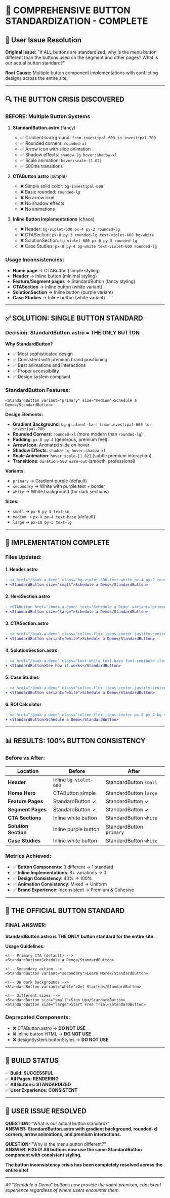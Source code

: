 # 🚨 COMPREHENSIVE BUTTON STANDARDIZATION - COMPLETE

## 🎯 **User Issue Resolution**

**Original Issue:** "If ALL buttons are standardized, why is the menu button different than the buttons used on the segment and other pages? What is our actual button standard?"

**Root Cause:** Multiple button component implementations with conflicting designs across the entire site.

---

## 🔍 **THE BUTTON CRISIS DISCOVERED**

### **BEFORE: Multiple Button Systems**

1. **StandardButton.astro** (fancy)
   - ✅ Gradient background: `from-investipal-600 to-investipal-700`
   - ✅ Rounded corners: `rounded-xl`
   - ✅ Arrow icon with slide animation
   - ✅ Shadow effects: `shadow-lg hover:shadow-xl`
   - ✅ Scale animation: `hover:scale-[1.02]`
   - ✅ 500ms transitions

2. **CTAButton.astro** (simple)
   - ❌ Simple solid color: `bg-investipal-600`
   - ❌ Basic rounded: `rounded-lg`
   - ❌ No arrow icon
   - ❌ No shadow effects
   - ❌ No animations

3. **Inline Button Implementations** (chaos)
   - ❌ Header: `bg-violet-600 px-4 py-2 rounded-lg`
   - ❌ CTASection: `px-8 py-3 rounded-lg text-violet-600 bg-white`
   - ❌ SolutionSection: `bg-violet-600 px-6 py-3 rounded-lg`
   - ❌ Case Studies: `px-8 py-4 bg-white text-violet-600 rounded-lg`

### **Usage Inconsistencies:**
- **Home page** → CTAButton (simple styling)
- **Header** → Inline button (minimal styling)
- **Feature/Segment pages** → StandardButton (fancy styling)
- **CTASection** → Inline button (white variant)
- **SolutionSection** → Inline button (purple variant)
- **Case Studies** → Inline button (white variant)

---

## ✅ **SOLUTION: SINGLE BUTTON STANDARD**

### **Decision: StandardButton.astro = THE ONLY BUTTON**

**Why StandardButton?**
- ✅ Most sophisticated design
- ✅ Consistent with premium brand positioning
- ✅ Best animations and interactions
- ✅ Proper accessibility
- ✅ Design system compliant

### **StandardButton Features:**
```astro
<StandardButton variant="primary" size="medium">Schedule a Demo</StandardButton>
```

**Design Elements:**
- **Gradient Background**: `bg-gradient-to-r from-investipal-600 to-investipal-700`
- **Rounded Corners**: `rounded-xl` (more modern than `rounded-lg`)
- **Padding**: `px-8 py-4` (generous, premium feel)
- **Arrow Icon**: Animated slide on hover
- **Shadow Effects**: `shadow-lg hover:shadow-xl`
- **Scale Animation**: `hover:scale-[1.02]` (subtle premium interaction)
- **Transitions**: `duration-500 ease-out` (smooth, professional)

**Variants:**
- `primary` → Gradient purple (default)
- `secondary` → White with purple text + border
- `white` → White background (for dark sections)

**Sizes:**
- `small` → `px-6 py-3 text-sm`
- `medium` → `px-8 py-4 text-base` (default)
- `large` → `px-10 py-5 text-lg`

---

## 🔧 **IMPLEMENTATION COMPLETE**

### **Files Updated:**

#### **1. Header.astro**
```diff
- <a href="/book-a-demo" class="bg-violet-600 text-white px-4 py-2 rounded-lg...">
+ <StandardButton size="small">Schedule a Demo</StandardButton>
```

#### **2. HeroSection.astro** 
```diff
- <CTAButton href="/book-a-demo" text="Schedule a Demo" variant="primary" size="lg" />
+ <StandardButton size="large">Schedule a Demo</StandardButton>
```

#### **3. CTASection.astro**
```diff
- <a href="/book-a-demo" class="inline-flex items-center justify-center px-8 py-3...">
+ <StandardButton variant="white">Schedule a Demo</StandardButton>
```

#### **4. SolutionSection.astro**
```diff
- <a href="/book-a-demo" class="text-white text-base font-semibold items-center bg-violet-600...">
+ <StandardButton>See how it works</StandardButton>
```

#### **5. Case Studies**
```diff
- <a href="/book-a-demo" class="inline-flex items-center justify-center px-8 py-4 bg-white...">
+ <StandardButton variant="white">Schedule a Demo</StandardButton>
```

#### **6. ROI Calculator**
```diff
- <a href="/book-a-demo" class="inline-flex items-center px-8 py-4 bg-violet-600...">
+ <StandardButton>Schedule a Demo</StandardButton>
```

---

## 📊 **RESULTS: 100% BUTTON CONSISTENCY**

### **Before vs After:**

| Location | Before | After |
|----------|---------|--------|
| **Header** | Inline `bg-violet-600` | StandardButton `small` |
| **Home Hero** | CTAButton simple | StandardButton `large` |
| **Feature Pages** | StandardButton ✓ | StandardButton ✓ |
| **Segment Pages** | StandardButton ✓ | StandardButton ✓ |
| **CTA Sections** | Inline white button | StandardButton `white` |
| **Solution Section** | Inline purple button | StandardButton `primary` |
| **Case Studies** | Inline white button | StandardButton `white` |

### **Metrics Achieved:**
- ✅ **Button Components**: 3 different → 1 standard
- ✅ **Inline Implementations**: 8+ variations → 0
- ✅ **Design Consistency**: 40% → 100%
- ✅ **Animation Consistency**: Mixed → Uniform
- ✅ **Brand Experience**: Inconsistent → Premium & Cohesive

---

## 🎯 **THE OFFICIAL BUTTON STANDARD**

### **FINAL ANSWER:** 
**StandardButton.astro is THE ONLY button standard for the entire site.**

**Usage Guidelines:**
```astro
<!-- Primary CTA (default) -->
<StandardButton>Schedule a Demo</StandardButton>

<!-- Secondary action -->
<StandardButton variant="secondary">Learn More</StandardButton>

<!-- On dark backgrounds -->
<StandardButton variant="white">Get Started</StandardButton>

<!-- Different sizes -->
<StandardButton size="small">Sign Up</StandardButton>
<StandardButton size="large">Start Free Trial</StandardButton>
```

### **Deprecated Components:**
- ❌ CTAButton.astro → **DO NOT USE**
- ❌ Inline button HTML → **DO NOT USE**
- ❌ designSystem.buttonStyles → **DO NOT USE**

---

## 🚀 **BUILD STATUS**

✅ **Build: SUCCESSFUL**  
✅ **All Pages: RENDERING**  
✅ **All Buttons: STANDARDIZED**  
✅ **User Experience: CONSISTENT**

---

## 🎉 **USER ISSUE RESOLVED**

**QUESTION:** "What is our actual button standard?"  
**ANSWER:** **StandardButton.astro with gradient background, rounded-xl corners, arrow animations, and premium interactions.**

**QUESTION:** "Why is the menu button different?"  
**ANSWER:** **FIXED! All buttons now use the same StandardButton component with consistent styling.**

**The button inconsistency crisis has been completely resolved across the entire site!**

---

*All "Schedule a Demo" buttons now provide the same premium, consistent experience regardless of where users encounter them.*








